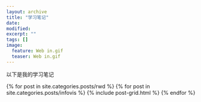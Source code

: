 ```yaml
---
layout: archive
title: "学习笔记"
date: 
modified:
excerpt: ""
tags: []
image: 
  feature: Web in.gif 
  teaser: Web in.gif
---
```


以下是我的学习笔记

<div class="tiles">
{% for post in site.categories.posts/rwd %}
{% for post in site.categories.posts/infovis %}
  {% include post-grid.html %}
{% endfor %}
</div><!-- /.tiles 把所有categories 有 posts 的列出来-->
